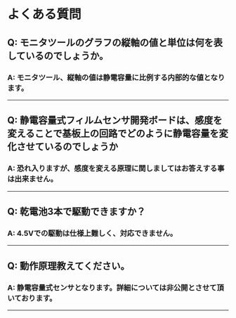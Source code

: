 # よくある質問

## Q: モニタツールのグラフの縦軸の値と単位は何を表しているのでしょうか。

### A: モニタツール、縦軸の値は静電容量に比例する内部的な値となります。

----

## Q: 静電容量式フィルムセンサ開発ボードは、感度を変えることで基板上の回路でどのように静電容量を変化させているのでしょうか

### A: 恐れ入りますが、感度を変える原理に関しましてはお答えする事は出来ません。

----

## Q: 乾電池3本で駆動できますか？

### A: 4.5Vでの駆動は仕様上難しく、対応できません。 

----

## Q: 動作原理教えてください。

### A: 静電容量式センサとなります。詳細については非公開とさせて頂いております。

----
